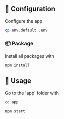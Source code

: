 ## :wrench: Configuration

Configure the app

```sh
cp env.default .env
```
### :package: Package

Install all packages with

```sh
npm install
```
## :rocket: Usage

Go to the 'app' folder with

```sh
cd app
```

```sh
npm start
